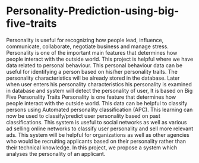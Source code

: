 # Personality-Prediction-using-big-five-traits

Personality is useful for recognizing how people lead, influence, communicate, collaborate,
negotiate business and manage stress. Personality is one of the important main features that
determines how people interact with the outside world. This project is helpful where we have data
related to personal behaviour. This personal behaviour data can be useful for identifying a person
based on his/her personality traits. The personality characteristics will be already stored in the
database. Later when user enters his personality characteristics his personality is examined in
database and system will detect the personality of user, It is based on Big Five Personality Traits
Personality is one feature that determines how people interact with the outside world. This data can
be helpful to classify persons using Automated personality classification (APC). This learning can
now be used to classify/predict user personality based on past classifications. This system is useful
to social networks as well as various ad selling online networks to classify user personality and sell
more relevant ads. This system will be helpful for organizations as well as other agencies who
would be recruiting applicants based on their personality rather than their technical knowledge. In
this project, we propose a system which analyses the personality of an applicant.
